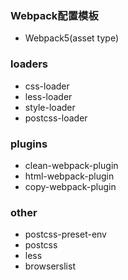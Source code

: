 ### Webpack配置模板

- Webpack5(asset type)
### loaders
- css-loader
- less-loader
- style-loader
- postcss-loader
### plugins
- clean-webpack-plugin
- html-webpack-plugin
- copy-webpack-plugin

### other
- postcss-preset-env
- postcss
- less
- browserslist
